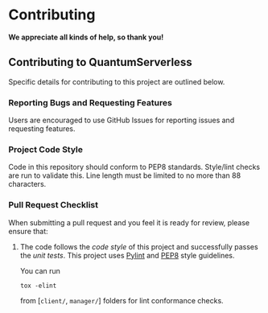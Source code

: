 # Contributing

**We appreciate all kinds of help, so thank you!**

## Contributing to QuantumServerless

Specific details for contributing to this project are outlined below.

### Reporting Bugs and Requesting Features

Users are encouraged to use GitHub Issues for reporting issues and requesting features.

### Project Code Style

Code in this repository should conform to PEP8 standards. Style/lint checks are run to validate this. Line length must be limited to no more than 88 characters.

### Pull Request Checklist

When submitting a pull request and you feel it is ready for review,
please ensure that:

1. The code follows the _code style_ of this project and successfully
   passes the _unit tests_. This project uses [Pylint](https://www.pylint.org) and
   [PEP8](https://www.python.org/dev/peps/pep-0008) style guidelines.

   You can run
   ```shell script
   tox -elint
   ```
   from [`client/`, `manager/`] folders for lint conformance checks.
